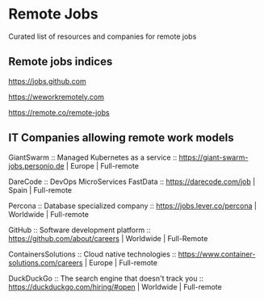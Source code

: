 # Remote Jobs
Curated list of resources and companies for remote jobs

## Remote jobs indices

https://jobs.github.com

https://weworkremotely.com

https://remote.co/remote-jobs


## IT Companies allowing remote work models

GiantSwarm :: Managed Kubernetes as a service :: https://giant-swarm-jobs.personio.de | Europe | Full-remote

DareCode :: DevOps MicroServices FastData :: https://darecode.com/job | Spain | Full-remote

Percona :: Database specialized company :: https://jobs.lever.co/percona | Worldwide | Full-remote

GitHub :: Software development platform :: https://github.com/about/careers | Worldwide | Full-Remote

ContainersSolutions :: Cloud native technologies :: https://www.container-solutions.com/careers | Europe | Full-remote

DuckDuckGo :: The search engine that doesn't track you :: https://duckduckgo.com/hiring/#open | Worldwide | Full-remote
